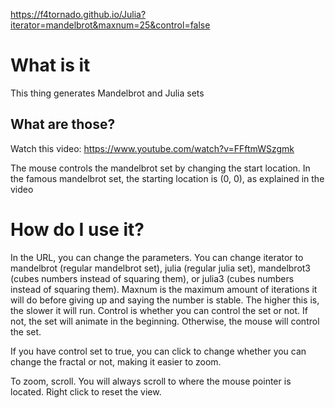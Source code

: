 https://f4tornado.github.io/Julia?iterator=mandelbrot&maxnum=25&control=false

# What is it

This thing generates Mandelbrot and Julia sets

## What are those?

Watch this video: https://www.youtube.com/watch?v=FFftmWSzgmk

The mouse controls the mandelbrot set by changing the start location. In the famous mandelbrot set, the starting location is (0, 0), as explained in the video

# How do I use it?

In the URL, you can change the parameters. You can change iterator to mandelbrot (regular mandelbrot set), julia (regular julia set), mandelbrot3 (cubes numbers instead of squaring them), or julia3 (cubes numbers instead of squaring them). Maxnum is the maximum amount of iterations it will do before giving up and saying the number is stable. The higher this is, the slower it will run. Control is whether you can control the set or not. If not, the set will animate in the beginning. Otherwise, the mouse will control the set.

If you have control set to true, you can click to change whether you can change the fractal or not, making it easier to zoom.

To zoom, scroll. You will always scroll to where the mouse pointer is located. Right click to reset the view.